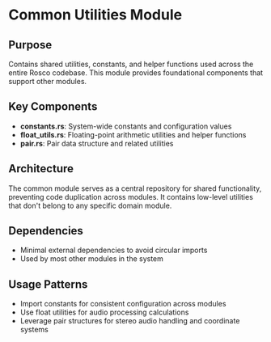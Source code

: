 # Common Utilities Module

## Purpose
Contains shared utilities, constants, and helper functions used across the entire Rosco codebase. This module provides foundational components that support other modules.

## Key Components
- **constants.rs**: System-wide constants and configuration values
- **float_utils.rs**: Floating-point arithmetic utilities and helper functions
- **pair.rs**: Pair data structure and related utilities

## Architecture
The common module serves as a central repository for shared functionality, preventing code duplication across modules. It contains low-level utilities that don't belong to any specific domain module.

## Dependencies
- Minimal external dependencies to avoid circular imports
- Used by most other modules in the system

## Usage Patterns
- Import constants for consistent configuration across modules
- Use float utilities for audio processing calculations
- Leverage pair structures for stereo audio handling and coordinate systems